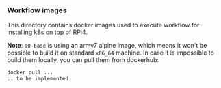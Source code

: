 ### Workflow images
This directory contains docker images used to execute workflow for installing k8s on top of RPi4.

**Note**: `00-base` is using an armv7 alpine image, which means it won't be possible to build it on standard `x86_64` machine. 
In case it is impossible to build them locally, you can pull them from dockerhub:
```bash
docker pull ...
.. to be implemented
```